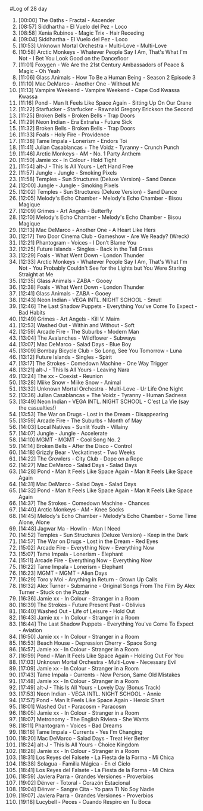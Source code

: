 #Log of 28 day

1. [00:00] The Oaths - Fractal - Ascender
1. [08:57] Siddhartha - El Vuelo del Pez - Loco
1. [08:58] Xenia Rubinos - Magic Trix - Hair Receding
1. [09:04] Siddhartha - El Vuelo del Pez - Loco
1. [10:53] Unknown Mortal Orchestra - Multi-Love - Multi-Love
1. [10:58] Arctic Monkeys - Whatever People Say I Am, That's What I'm Not - I Bet You Look Good on the Dancefloor
1. [11:01] Foxygen - We Are the 21st Century Ambassadors of Peace & Magic - Oh Yeah
1. [11:06] Glass Animals - How To Be a Human Being - Season 2 Episode 3
1. [11:10] Mac DeMarco - Another One - Without Me
1. [11:13] Vampire Weekend - Vampire Weekend - Cape Cod Kwassa Kwassa
1. [11:16] Pond - Man It Feels Like Space Again - Sitting Up On Our Crane
1. [11:22] Starfucker - Starfucker - Rawnald Gregory Erickson the Second
1. [11:25] Broken Bells - Broken Bells - Trap Doors
1. [11:29] Neon Indian - Era Extraña - Future Sick
1. [11:32] Broken Bells - Broken Bells - Trap Doors
1. [11:33] Foals - Holy Fire - Providence
1. [11:38] Tame Impala - Lonerism - Endors Toi
1. [11:41] Julian Casablancas + The Voidz - Tyranny - Crunch Punch
1. [11:46] Arctic Monkeys - AM - No. 1 Party Anthem
1. [11:50] Jamie xx - In Colour - Hold Tight
1. [11:54] alt-J - This Is All Yours - Left Hand Free
1. [11:57] Jungle - Jungle - Smoking Pixels
1. [11:58] Temples - Sun Structures (Deluxe Version) - Sand Dance
1. [12:00] Jungle - Jungle - Smoking Pixels
1. [12:02] Temples - Sun Structures (Deluxe Version) - Sand Dance
1. [12:05] Melody's Echo Chamber - Melody's Echo Chamber - Bisou Magique
1. [12:09] Grimes - Art Angels - Butterfly
1. [12:10] Melody's Echo Chamber - Melody's Echo Chamber - Bisou Magique
1. [12:13] Mac DeMarco - Another One - A Heart Like Hers
1. [12:17] Two Door Cinema Club - Gameshow - Are We Ready? (Wreck)
1. [12:21] Phantogram - Voices - I Don’t Blame You
1. [12:25] Future Islands - Singles - Back in the Tall Grass
1. [12:29] Foals - What Went Down - London Thunder
1. [12:33] Arctic Monkeys - Whatever People Say I Am, That's What I'm Not - You Probably Couldn't See for the Lights but You Were Staring Straight at Me
1. [12:35] Glass Animals - ZABA - Gooey
1. [12:38] Foals - What Went Down - London Thunder
1. [12:41] Glass Animals - ZABA - Gooey
1. [12:43] Neon Indian - VEGA INTL. NIGHT SCHOOL - Smut!
1. [12:46] The Last Shadow Puppets - Everything You've Come To Expect - Bad Habits
1. [12:49] Grimes - Art Angels - Kill V. Maim
1. [12:53] Washed Out - Within and Without - Soft
1. [12:59] Arcade Fire - The Suburbs - Modern Man
1. [13:04] The Avalanches - Wildflower - Subways
1. [13:07] Mac DeMarco - Salad Days - Blue Boy
1. [13:09] Bombay Bicycle Club - So Long, See You Tomorrow - Luna
1. [13:12] Future Islands - Singles - Spirit
1. [13:17] The Strokes - Comedown Machine - One Way Trigger
1. [13:21] alt-J - This Is All Yours - Leaving Nara
1. [13:24] The xx - Coexist - Reunion
1. [13:28] Miike Snow - Miike Snow - Animal
1. [13:32] Unknown Mortal Orchestra - Multi-Love - Ur Life One Night
1. [13:36] Julian Casablancas + The Voidz - Tyranny - Human Sadness
1. [13:49] Neon Indian - VEGA INTL. NIGHT SCHOOL - C'est La Vie (say the casualties!)
1. [13:53] The War on Drugs - Lost in the Dream - Disappearing
1. [13:59] Arcade Fire - The Suburbs - Month of May
1. [14:03] Local Natives - Sunlit Youth - Villainy
1. [14:07] Jungle - Jungle - Accelerate
1. [14:10] MGMT - MGMT - Cool Song No. 2
1. [14:14] Broken Bells - After the Disco - Control
1. [14:18] Grizzly Bear - Veckatimest - Two Weeks
1. [14:22] The Growlers - City Club - Dope on a Rope
1. [14:27] Mac DeMarco - Salad Days - Salad Days
1. [14:28] Pond - Man It Feels Like Space Again - Man It Feels Like Space Again
1. [14:31] Mac DeMarco - Salad Days - Salad Days
1. [14:32] Pond - Man It Feels Like Space Again - Man It Feels Like Space Again
1. [14:37] The Strokes - Comedown Machine - Chances
1. [14:40] Arctic Monkeys - AM - Knee Socks
1. [14:45] Melody's Echo Chamber - Melody's Echo Chamber - Some Time Alone, Alone
1. [14:48] Jagwar Ma - Howlin - Man I Need
1. [14:52] Temples - Sun Structures (Deluxe Version) - Keep in the Dark
1. [14:57] The War on Drugs - Lost in the Dream - Red Eyes
1. [15:02] Arcade Fire - Everything Now - Everything Now
1. [15:07] Tame Impala - Lonerism - Elephant
1. [15:11] Arcade Fire - Everything Now - Everything Now
1. [16:22] Tame Impala - Lonerism - Elephant
1. [16:23] MGMT - MGMT - Alien Days
1. [16:29] Toro y Moi - Anything in Return - Grown Up Calls
1. [16:32] Alex Turner - Submarine - Original Songs From The Film By Alex Turner - Stuck on the Puzzle
1. [16:36] Jamie xx - In Colour - Stranger in a Room
1. [16:39] The Strokes - Future Present Past - Oblivius
1. [16:40] Washed Out - Life of Leisure - Hold Out
1. [16:43] Jamie xx - In Colour - Stranger in a Room
1. [16:44] The Last Shadow Puppets - Everything You've Come To Expect - Aviation
1. [16:50] Jamie xx - In Colour - Stranger in a Room
1. [16:53] Beach House - Depression Cherry - Space Song
1. [16:57] Jamie xx - In Colour - Stranger in a Room
1. [16:59] Pond - Man It Feels Like Space Again - Holding Out For You
1. [17:03] Unknown Mortal Orchestra - Multi-Love - Necessary Evil
1. [17:09] Jamie xx - In Colour - Stranger in a Room
1. [17:43] Tame Impala - Currents - New Person, Same Old Mistakes
1. [17:48] Jamie xx - In Colour - Stranger in a Room
1. [17:49] alt-J - This Is All Yours - Lovely Day (Bonus Track)
1. [17:53] Neon Indian - VEGA INTL. NIGHT SCHOOL - Annie
1. [17:57] Pond - Man It Feels Like Space Again - Heroic Shart
1. [18:01] Washed Out - Paracosm - Paracosm
1. [18:05] Jamie xx - In Colour - Stranger in a Room
1. [18:07] Metronomy - The English Riviera - She Wants
1. [18:11] Phantogram - Voices - Bad Dreams
1. [18:16] Tame Impala - Currents - Yes I'm Changing
1. [18:20] Mac DeMarco - Salad Days - Treat Her Better
1. [18:24] alt-J - This Is All Yours - Choice Kingdom
1. [18:28] Jamie xx - In Colour - Stranger in a Room
1. [18:31] Los Reyes del Falsete - La Fiesta de la Forma - Mi Chica
1. [18:38] Solagua - Familia Mágica - En el Cielo
1. [18:41] Los Reyes del Falsete - La Fiesta de la Forma - Mi Chica
1. [18:59] Javiera Parra - Grandes Versiones - Proverbios
1. [19:02] Dënver - Totoral - Corazón Estacional
1. [19:04] Dënver - Sangre Cita - Yo para Ti No Soy Nadie
1. [19:07] Javiera Parra - Grandes Versiones - Proverbios
1. [19:18] Lucybell - Peces - Cuando Respiro en Tu Boca
